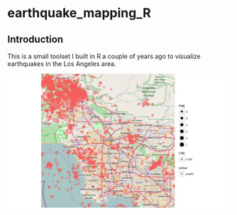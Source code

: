 # earthquake_mapping_R

## Introduction

This is a small toolset I built in R a couple of years ago to visualize earthquakes in the Los Angeles area. 

![Earthquakes mapped in the Los Angeles area. ](/img/use_EQ_map.jpeg)
